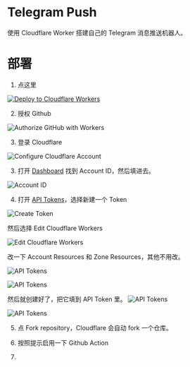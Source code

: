 # Telegram Push
使用 Cloudflare Worker 搭建自己的 Telegram 消息推送机器人。

# 部署
1. 点这里

[![Deploy to Cloudflare Workers](https://deploy.workers.cloudflare.com/button)](https://deploy.workers.cloudflare.com/?url=https://github.com/sduoduo233/telegram-push)

2. 授权 Github

![Authorize GitHub with Workers](https://raw.githubusercontent.com/sduoduo233/telegram-push/master/images/1.png)

3. 登录 Cloudflare

![Configure Cloudflare Account](https://raw.githubusercontent.com/sduoduo233/telegram-push/master/images/2.png)

3. 打开 [Dashboard](https://dash.cloudflare.com/?to=/:account/workers) 找到 Account ID，然后填进去。

![Account ID](https://raw.githubusercontent.com/sduoduo233/telegram-push/master/images/3.png)

4. 打开 [API Tokens](https://dash.cloudflare.com/profile/api-tokens)，选择新建一个 Token

![Create Token](https://raw.githubusercontent.com/sduoduo233/telegram-push/master/images/4.png)

然后选择 Edit Cloudflare Workers

![Edit Cloudflare Workers](https://raw.githubusercontent.com/sduoduo233/telegram-push/master/images/5.png)

改一下 Account Resources 和 Zone Resources，其他不用改。

![API Tokens](https://raw.githubusercontent.com/sduoduo233/telegram-push/master/images/6.png)

![API Tokens](https://raw.githubusercontent.com/sduoduo233/telegram-push/master/images/7.png)

然后就创建好了，把它填到 API Token 里。
![API Tokens](https://raw.githubusercontent.com/sduoduo233/telegram-push/master/images/8.png)

![API Tokens](https://raw.githubusercontent.com/sduoduo233/telegram-push/master/images/9.png)

5. 点 Fork repository，Cloudflare 会自动 fork 一个仓库。

6. 按照提示启用一下 Github Action

7. 
